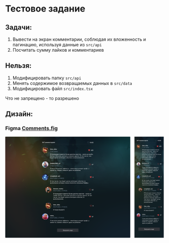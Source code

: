 # Тестовое задание

## Задачи:

1) Вывести на экран комментарии, соблюдая их вложенность и пагинацию, используя данные из `src/api`
2) Посчитать сумму лайков и комментариев

## Нельзя:

1) Модифицировать папку `src/api`
2) Менять содержимое возвращаемых данных в `src/data`
3) Модифицировать файл `src/index.tsx`

Что не запрещено - то разрешено

## Дизайн:

### Figma [Comments.fig](Comments.fig)

![preview.png](preview.png)

